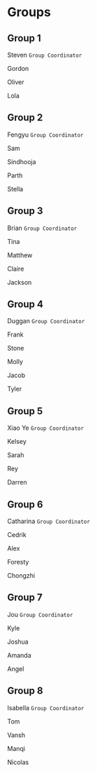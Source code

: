 # Groups

## Group 1

Steven `Group Coordinator`

Gordon

Oliver

Lola

## Group 2

Fengyu `Group Coordinator`

Sam

Sindhooja

Parth

Stella

## Group 3

Brian `Group Coordinator`

Tina

Matthew

Claire

Jackson

## Group 4


Duggan `Group Coordinator`

Frank

Stone

Molly

Jacob

Tyler

## Group 5

Xiao Ye `Group Coordinator`

Kelsey

Sarah

Rey

Darren


## Group 6

Catharina `Group Coordinator`

Cedrik

Alex

Foresty

Chongzhi

## Group 7

Jou `Group Coordinator`

Kyle

Joshua

Amanda

Angel


## Group 8

Isabella  `Group Coordinator`

Tom

Vansh

Manqi

Nicolas
